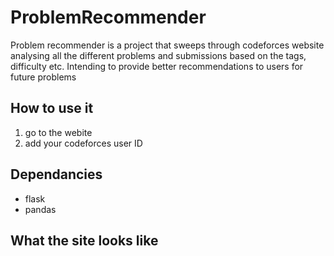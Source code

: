 # ProblemRecommender
Problem recommender is a project that sweeps through codeforces website analysing all the different problems and submissions based on the tags, difficulty etc. Intending to provide better recommendations to users for future problems

## How to use it

1. go to the webite 
2. add your codeforces user ID

## Dependancies
- flask
- pandas


## What the site looks like
